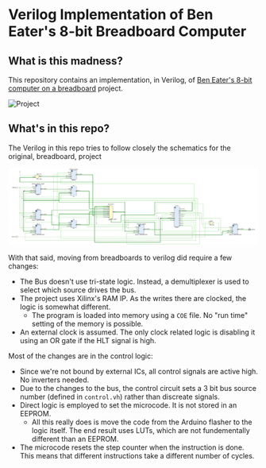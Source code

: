 # Verilog Implementation of Ben Eater's 8-bit Breadboard Computer

## What is this madness?
This repository contains an implementation, in Verilog, of [Ben Eater's 8-bit computer on a breadboard](https://eater.net/8bit) project.

![Project](https://cdn.shopify.com/s/files/1/0089/0647/3536/products/computer-hero-42_550x825.png?v=1544158524)

## What's in this repo?
The Verilog in this repo tries to follow closely the schematics for the original, breadboard, project

![Schematics](ReadmeAssets/schematics_top.png)

With that said, moving from breadboards to verilog did require a few changes:

* The Bus doesn't use tri-state logic. Instead, a demultiplexer is used to select which source drives the bus.
* The project uses Xilinx's RAM IP. As the writes there are clocked, the logic is somewhat different.
  * The program is loaded into memory using a `COE` file. No "run time" setting of the memory is possible.
* An external clock is assumed. The only clock related logic is disabling it using an OR gate if the HLT signal is high.

Most of the changes are in the control logic:
* Since we're not bound by external ICs, all control signals are active high. No inverters needed.
* Due to the changes to the bus, the control circuit sets a 3 bit bus source number (defined in `control.vh`) rather than discreate signals.
* Direct logic is employed to set the microcode. It is not stored in an EEPROM.
  * All this really does is move the code from the Arduino flasher to the logic itself. The end result uses LUTs, which are not fundementally
    different than an EEPROM.
* The microcode resets the step counter when the instruction is done. This means that different instructions take a different number of cycles.
